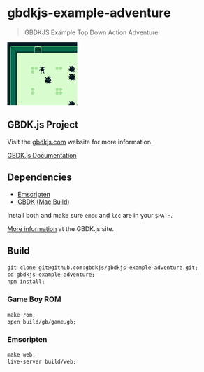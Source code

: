 # gbdkjs-example-adventure

> GBDKJS Example Top Down Action Adventure

![Screenshot](screenshot.png?raw=true)

## GBDK.js Project

Visit the [gbdkjs.com](https://www.gbdkjs.com) website for more information.

[GBDK.js Documentation](https://www.gbdkjs.com/docs/)

## Dependencies

- [Emscripten](http://kripken.github.io/emscripten-site/)
- [GBDK](http://gbdk.sourceforge.net/) ([Mac Build](https://www.gbdkjs.com/downloads/gbdk-mac.zip))

Install both and make sure `emcc` and `lcc` are in your `$PATH`.

[More information](https://www.gbdkjs.com/docs/installation/) at the GBDK.js site.

## Build

```shell
git clone git@github.com:gbdkjs/gbdkjs-example-adventure.git;
cd gbdkjs-example-adventure;
npm install;
```

### Game Boy ROM

```shell
make rom;
open build/gb/game.gb;
```

### Emscripten 

```shell
make web;
live-server build/web;
```
